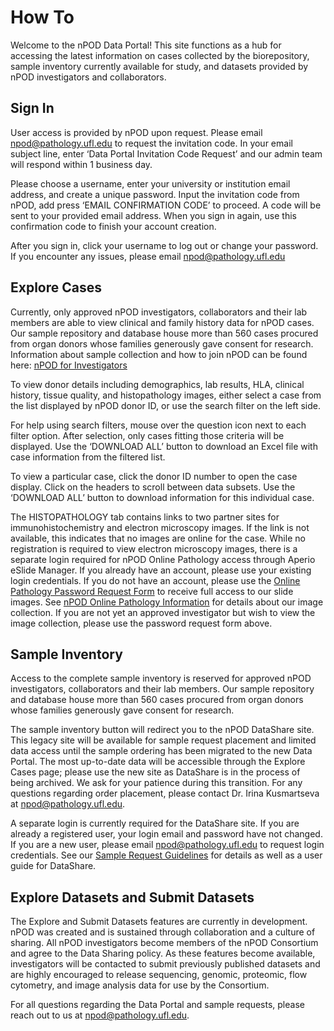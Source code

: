 # How To

Welcome to the nPOD Data Portal! This site functions as a hub for accessing the latest information on cases collected by the biorepository, sample inventory currently available for study, and datasets provided by nPOD investigators and collaborators.

## Sign In

User access is provided by nPOD upon request. Please email [npod@pathology.ufl.edu](mailto:npod@pathology.ufl.edu) to request the invitation code. In your email subject line, enter ‘Data Portal Invitation Code Request’ and our admin team will respond within 1 business day.

Please choose a username, enter your university or institution email address, and create a unique password. Input the invitation code from nPOD, add press ‘EMAIL CONFIRMATION CODE’ to proceed. A code will be sent to your provided email address. When you sign in again, use this confirmation code to finish your account creation.

After you sign in, click your username to log out or change your password. If you encounter any issues, please email [npod@pathology.ufl.edu](mailto:npod@pathology.ufl.edu)

## Explore Cases

Currently, only approved nPOD investigators, collaborators and their lab members are able to view clinical and family history data for nPOD cases. Our sample repository and database house more than 560 cases procured from organ donors whose families generously gave consent for research. Information about sample collection and how to join nPOD can be found here: [nPOD for Investigators](https://www.jdrfnpod.org/for-investigators/)

To view donor details including demographics, lab results, HLA, clinical history, tissue quality, and histopathology images, either select a case from the list displayed by nPOD donor ID, or use the search filter on the left side.

For help using search filters, mouse over the question icon next to each filter option. After selection, only cases fitting those criteria will be displayed. Use the ‘DOWNLOAD ALL’ button to download an Excel file with case information from the filtered list.

To view a particular case, click the donor ID number to open the case display. Click on the headers to scroll between data subsets. Use the ‘DOWNLOAD ALL’ button to download information for this individual case.

The HISTOPATHOLOGY tab contains links to two partner sites for immunohistochemistry and electron microscopy images. If the link is not available, this indicates that no images are online for the case. While no registration is required to view electron microscopy images, there is a separate login required for nPOD Online Pathology access through Aperio eSlide Manager. If you already have an account, please use your existing login credentials. If you do not have an account, please use the [Online Pathology Password Request Form](https://www.jdrfnpod.org/for-investigators/password-request-form/) to receive full access to our slide images. See [nPOD Online Pathology Information](https://www.jdrfnpod.org/for-investigators/online-pathology-information/) for details about our image collection. If you are not yet an approved investigator but wish to view the image collection, please use the password request form above.

## Sample Inventory

Access to the complete sample inventory is reserved for approved nPOD investigators, collaborators and their lab members. Our sample repository and database house more than 560 cases procured from organ donors whose families generously gave consent for research.

The sample inventory button will redirect you to the nPOD DataShare site. This legacy site will be available for sample request placement and limited data access until the sample ordering has been migrated to the new Data Portal. The most up-to-date data will be accessible through the Explore Cases page; please use the new site as DataShare is in the process of being archived. We ask for your patience during this transition. For any questions regarding order placement, please contact Dr. Irina Kusmartseva at [npod@pathology.ufl.edu](mailto:npod@pathology.ufl.edu).

A separate login is currently required for the DataShare site. If you are already a registered user, your login email and password have not changed. If you are a new user, please email [npod@pathology.ufl.edu](mailto:npod@pathology.ufl.edu) to request login credentials. See our [Sample Request Guidelines](https://www.jdrfnpod.org/for-investigators/request-npod-samples/) for details as well as a user guide for DataShare.

## Explore Datasets and Submit Datasets

The Explore and Submit Datasets features are currently in development. nPOD was created and is sustained through collaboration and a culture of sharing. All nPOD investigators become members of the nPOD Consortium and agree to the Data Sharing policy. As these features become available, investigators will be contacted to submit previously published datasets and are highly encouraged to release sequencing, genomic, proteomic, flow cytometry, and image analysis data for use by the Consortium.

For all questions regarding the Data Portal and sample requests, please reach out to us at [npod@pathology.ufl.edu](mailto:npod@pathology.ufl.edu).

